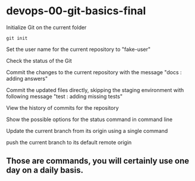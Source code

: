 # devops-00-git-basics-final

Initialize Git on the current folder

```
git init
```

Set the user name for the current repository to "fake-user"

Check the status of the Git

Commit the changes to the current repository with the message "docs : adding answers"

Commit the updated files directly, skipping the staging environment with following message "test : adding missing tests"

View the history of commits for the repository

Show the possible options for the status command in command line

Update the current branch from its origin using a single command

push the current branch to its default remote origin

## Those are commands, you will certainly use one day on a daily basis.